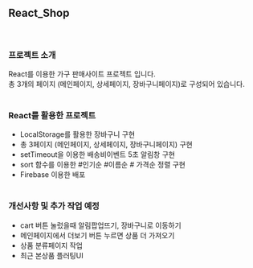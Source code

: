 ## React_Shop

<br />

### 프로젝트 소개

React를 이용한 가구 판매사이트 프로젝트 입니다.  
총 3개의 페이지 (메인페이지, 상세페이지, 장바구니페이지)로 구성되어 있습니다.
<br />
<br />

### React를 활용한 프로젝트

- LocalStorage를 활용한 장바구니 구현
- 총 3페이지 (메인페이지, 상세페이지, 장바구니페이지) 구현
- setTimeout을 이용한 배송비이벤트 5초 알림창 구현
- sort 함수를 이용한 #인기순 #이름순 # 가격순 정렬 구현
- Firebase 이용한 배포
  <br />
  <br />

### 개선사항 및 추가 작업 예정

- cart 버튼 눌렀을때 알림팝업뜨기, 장바구니로 이동하기
- 메인페이지에서 더보기 버튼 누르면 상품 더 가져오기
- 상품 분류페이지 작업
- 최근 본상품 플러팅UI

